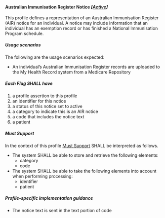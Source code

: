 #### Australian Immunisation Register Notice *[[Active](http://hl7.org/fhir/stu3/valueset-publication-status.html)]*

This profile defines a representation of an Australian Immunisation Register (AIR) notice for an individual. A notice may include information that an individual has an exemption record or has finished a National Immunisation Program schedule.

##### **Usage scenarios**
The following are the usage scenarios expected:
* An individual’s Australian Immunisation Register records are uploaded to the My Health Record system from a Medicare Repository

##### **Each Flag SHALL have**
1. a profile assertion to this profile
1. an identifier for this notice
1. a status of this notice set to active
1. a category to indicate this is an AIR notice
1. a code that includes the notice text
1. a patient

##### **Must Support**
In the context of this profile [Must Support](http://hl7.org/fhir/STU3/conformance-rules.html#mustSupport) SHALL be interpreted as follows.
* The system SHALL be able to store and retrieve the following elements:
   * category
   * code
 * The system SHALL be able to take the following elements into account when performing processing:
    * identifier
    * patient
    
##### **Profile-specific implementation guidance**
* The notice text is sent in the text portion of code